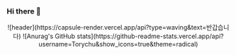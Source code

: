 ### Hi there 👋
<div align="center">
  ![header](https://capsule-render.vercel.app/api?type=waving&text=반갑습니다)
  ![Anurag's GitHub stats](https://github-readme-stats.vercel.app/api?username=Torychu&show_icons=true&theme=radical)
</div>
<!--
**Torychu/Torychu** is a ✨ _special_ ✨ repository because its `README.md` (this file) appears on your GitHub profile.

Here are some ideas to get you started:

- 🔭 I’m currently working on ...
- 🌱 I’m currently learning ...
- 👯 I’m looking to collaborate on ...
- 🤔 I’m looking for help with ...
- 💬 Ask me about ...
- 📫 How to reach me: ...
- 😄 Pronouns: ...
- ⚡ Fun fact: ...
-->
